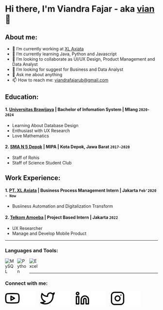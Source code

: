 # Hi there, I'm Viandra Fajar - aka [vian](https://www.youtube.com/channel/UC22xix7qvwpYWnSQ5QEYtAQ) 👋
## About me:
- 🔭 I’m currently working at [XL Axiata](https://www.huawei.com/en/?ic_medium=direct&ic_source=surlent)
- 🌱 I’m currently learning Java, Python and Javascript
- 👯 I’m looking to collaborate as UI/UX Design, Product Management and Data Analyst
- 🤔 I’m looking for suggest for Business and Data Analyst
- 💬 Ask me about anything
- 📫 How to reach me: viandrafajarub@gmail.com

## Education:

#### 1. [Universitas Brawijaya](https://www.ub.ac.id) | Bachelor of Infomation System | Mlang `2020-2024`
   - Learning About Database Design
   - Enthusiast with UX Research
   - Love Mathematics
 #### 2. [SMA N 5 Depok](https://www.sman5depok.sch.id) | MIPA | Kota Depok, Jawa Barat `2017-2020`
   - Staff of Rohis
   - Staff of Science Student Club

## Work Experience:
#### 1. [PT. XL Axiata](https://www.xlaxiata.com) | Business Process Management Intern | Jakarta `Feb'2020 - Now`
   - Busiiness Automation and Digitalization Transform
#### 2. [Telkom Amoeba](https://telkom.co.id) | Project Based Intern | Jakarta `2022`
   - UX Researcher
   - Manage and Develop Mobile Product 
---

### Languages and Tools:

[<img align="left" alt="MySQL" width="30px" src="https://cdn.jsdelivr.net/gh/devicons/devicon/icons/mysql/mysql-original.svg" style="padding-right:10px;" />][webdev]
[<img align="left" alt="Python" width="30px" src="https://logos-world.net/wp-content/uploads/2021/10/Python-Emblem.png" style="padding-right:10px;" />][webdev]
[<img align="left" alt="Excel" width="30px" src="https://is2-ssl.mzstatic.com/image/thumb/Purple126/v4/a8/fd/5a/a8fd5a84-c6f1-355f-3b9f-6e86598efaa3/XCEL.png/1200x630bb.png" style="padding-right:10px;" />][webdev]


<br />
<br />

---
### Connect with me:

[![website](./img/youtube-light.svg)](https://www.youtube.com/channel/UC22xix7qvwpYWnSQ5QEYtAQ#gh-light-mode-only)
[![website](./img/youtube-dark.svg)](https://www.youtube.com/channel/UC22xix7qvwpYWnSQ5QEYtAQ#gh-dark-mode-only)
&nbsp;&nbsp;
[![website](./img/twitter-light.svg)](https://twitter.com/vincentwwidyan#gh-light-mode-only)
[![website](./img/twitter-dark.svg)](https://twitter.com/vincentwwidyan#gh-dark-mode-only)
&nbsp;&nbsp;
[![website](./img/linkedin-light.svg)](https://www.linkedin.com/in/vincentwidyan#gh-light-mode-only)
[![website](./img/linkedin-dark.svg)](https://www.linkedin.com/in/vincentwidyan#gh-dark-mode-only)
&nbsp;&nbsp;
[![website](./img/instagram-light.svg)](https://instagram.com/vincentwwidyan#gh-light-mode-only)
[![website](./img/instagram-dark.svg)](https://instagram.com/vincentwwidyan#gh-dark-mode-only)



[webdev]: https://github.com/viandra-cyber/viandra-cyber
